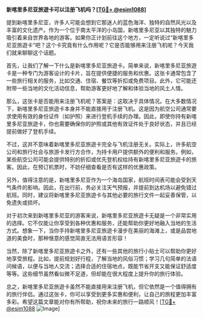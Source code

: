 **新喀里多尼亚旅遊卡可以注册飞机吗？[[TG💪+ @esim1088](https://t.me/s/esim1088)]**

提到新喀里多尼亚，许多人可能会想到它那迷人的蓝色海洋、独特的自然风光以及丰富的文化遗产。作为一个位于南太平洋的小岛国，新喀里多尼亚以其独特的魅力吸引着来自世界各地的游客。如果你正计划前往这个地方，一定听说过“新喀里多尼亚旅遊卡”吧？这个卡究竟有什么作用呢？它是否能够用来注册飞机呢？今天我们就来聊聊这个话题。

首先，让我们了解一下什么是新喀里多尼亚旅遊卡。简单来说，新喀里多尼亚旅遊卡是一种专门为游客设计的卡片，旨在提供便捷的服务和优惠。这张卡通常包含了一些旅行相关的服务，比如交通、住宿、餐饮等折扣或免费项目。此外，它可能还附带一些当地的文化活动信息，帮助游客更好地了解和体验当地的风土人情。

那么，这张卡是否能用来注册飞机呢？答案是：这取决于具体情况。在大多数情况下，新喀里多尼亚旅遊卡本身并不能直接用于注册飞机。这是因为航空公司通常要求使用有效的身份证件（如护照）来进行登机手续的办理。因此，即使你持有新喀里多尼亚旅遊卡，你也需要确保你的护照或其他有效证件处于良好状态，并且已经提前做好了登机手续。

不过，这并不意味着新喀里多尼亚旅遊卡完全与飞机注册无关。实际上，许多航空公司和旅行社会与旅游卡发行方合作，为持卡用户提供额外的便利和服务。例如，某些航空公司可能会提供特别的折扣或优先登机权给持有新喀里多尼亚旅遊卡的旅客。因此，在预订机票时，不妨仔细查看是否有这样的优惠政策。

另外，值得注意的是，新喀里多尼亚作为一个海岛国家，航班时间表可能会受到天气条件的影响。因此，在出行前，务必关注天气预报，并提前到达机场以避免错过航班。同时，建议将新喀里多尼亚旅遊卡与其他必要的旅行文件一起妥善保管，以免遗失或损坏。

对于初次来到新喀里多尼亚的游客来说，新喀里多尼亚旅遊卡无疑是一个非常实用的选择。它不仅能让你享受到各种优惠和服务，还能帮助你更好地融入当地的生活方式。想象一下，当你手持新喀里多尼亚旅遊卡漫步在美丽的海滩上，或是品尝地道的美食时，那种惬意的感觉简直无法用语言形容！

当然，除了新喀里多尼亚旅遊卡之外，还有一些其他的旅行小贴士可以帮助你更好地享受旅程。比如，提前规划好行程，了解当地的风俗习惯；学习几句简单的法语问候语，以便与当地人交流；选择合适的住宿地点，既能节省开支又能保证舒适度等等。这些细节虽然看似微不足道，但却能在很大程度上提升你的旅行体验。

总之，新喀里多尼亚旅遊卡虽然不能直接用来注册飞机，但它依然是一个值得拥有的旅行伴侣。通过这张卡，你可以享受到更多实惠和便利，让自己的旅程更加丰富多彩。希望这篇文章能对你有所帮助，祝你未来的旅行一路顺风！[[TG💪+ @esim1088](https://t.me/s/esim1088) ![Image](https://i.postimg.cc/4NQfJmqS/Snipaste-2025-05-13-00-14-12.png)]